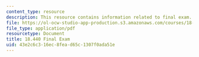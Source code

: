 ```yaml
---
content_type: resource
description: This resource contains information related to final exam.
file: https://ol-ocw-studio-app-production.s3.amazonaws.com/courses/18-440-probability-and-random-variables-spring-2014/43e2c6c316ec8fead65c1307f0ada51e_MIT18_440S14_final_2011.pdf
file_type: application/pdf
resourcetype: Document
title: 18.440 Final Exam
uid: 43e2c6c3-16ec-8fea-d65c-1307f0ada51e
---
```


